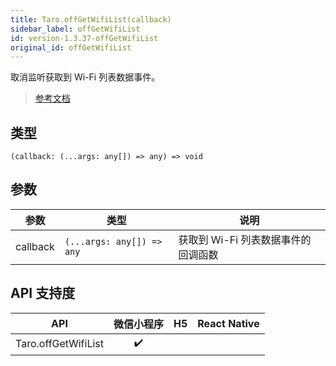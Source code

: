 ```yaml
---
title: Taro.offGetWifiList(callback)
sidebar_label: offGetWifiList
id: version-1.3.37-offGetWifiList
original_id: offGetWifiList
---
```


取消监听获取到 Wi-Fi 列表数据事件。

> [参考文档](https://developers.weixin.qq.com/miniprogram/dev/api/device/wifi/wx.offGetWifiList.html)

## 类型

```tsx
(callback: (...args: any[]) => any) => void
```

## 参数

| 参数 | 类型 | 说明 |
| --- | --- | --- |
| callback | `(...args: any[]) => any` | 获取到 Wi-Fi 列表数据事件的回调函数 |

## API 支持度

| API | 微信小程序 | H5 | React Native |
| :---: | :---: | :---: | :---: |
| Taro.offGetWifiList | ✔️ |  |  |
